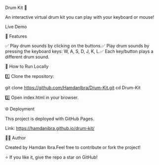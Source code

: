 Drum Kit 🎵

An interactive virtual drum kit you can play with your keyboard or mouse!

Live Demo

📖 Features

✅ Play drum sounds by clicking on the buttons.✅ Play drum sounds by pressing the keyboard keys: W, A, S, D, J, K, L.✅ Each key/button plays a different drum sound.

🚀 How to Run Locally

1️⃣ Clone the repository:

git clone https://github.com/HamdanIbra/Drum-Kit.git
cd Drum-Kit

2️⃣ Open index.html in your browser.

🌐 Deployment

This project is deployed with GitHub Pages.

Link: https://hamdanibra.github.io/drum-kit/

👨‍💻 Author

Created by Hamdan Ibra.Feel free to contribute or fork the project!

⭐ If you like it, give the repo a star on GitHub!

